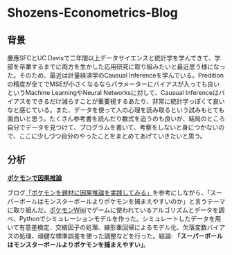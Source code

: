 # Shozens-Econometrics-Blog

## 背景
慶應SFCとUC Davisで二年間以上データサイエンスと統計学を学んできて、学部を卒業するまでに両方を生かした応用研究に取り組みたいと最近思う様になった。そのため、最近は計量経済学のCausual Inferenceを学んでいる。Preditionの精度が全てでMSEが小さくなるならパラメーターにバイアスが入っても良いというMachine LearningやNeural Networksに対して、Causual Inferenceはバイアスをできるだけ減らすことが重要視するあたり、非常に統計学っぽくて良いなと感じている。また、データを使って人の心理を読み取るという試みもとても面白いと思う。たくさん参考書を読んだり数式を追うのも良いが、結局のところ自分でデータを見つけて、プログラムを書いて、考察をしないと身につかないので、ここに少しづつ自分のやったことをまとめてあげていきたいと思う。

## 分析
**[ポケモンで因果推論](https://github.com/ShozenD/Shozens-Econometrics-Blog/blob/master/ポケモンで因果推論.ipynb)**

ブログ[「ポケモンを題材に因果推論を実践してみる」](https://tepppei.hatenablog.com/entry/2020/05/05/113514#線形重回帰によるモデル化)を参考にしながら、「スーパーボールはモンスターボールよりポケモンを捕まえやすいのか」と言うテーマに取り組んだ。[ポケモンWiki](https://wiki.ポケモン.com/wiki/メインページ)でゲームに使われているアルゴリズムとデータを調べ、Pythonでシミュレーションモデルを作った。シミュレートしたデータを用いて有意差検定、交絡因子の処理、線形重回帰によるモデル化、欠落変数バイアスの処理、頑健な標準誤差を使った調整などを行った。結論: **「スーパーボールはモンスターボールよりポケモンを捕まえやすい」**。
